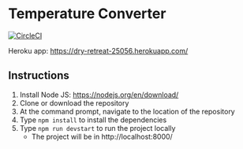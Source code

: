 # Temperature Converter

[![CircleCI](https://circleci.com/gh/wxie11/temperature_converter.svg?style=svg)](https://circleci.com/gh/wxie11/temperature_converter)

Heroku app: https://dry-retreat-25056.herokuapp.com/

## Instructions

1. Install Node JS: https://nodejs.org/en/download/
2. Clone or download the repository
3. At the command prompt, navigate to the location of the repository
4. Type `npm install` to install the dependencies
5. Type `npm run devstart` to run the project locally
    * The project will be in http://localhost:8000/
